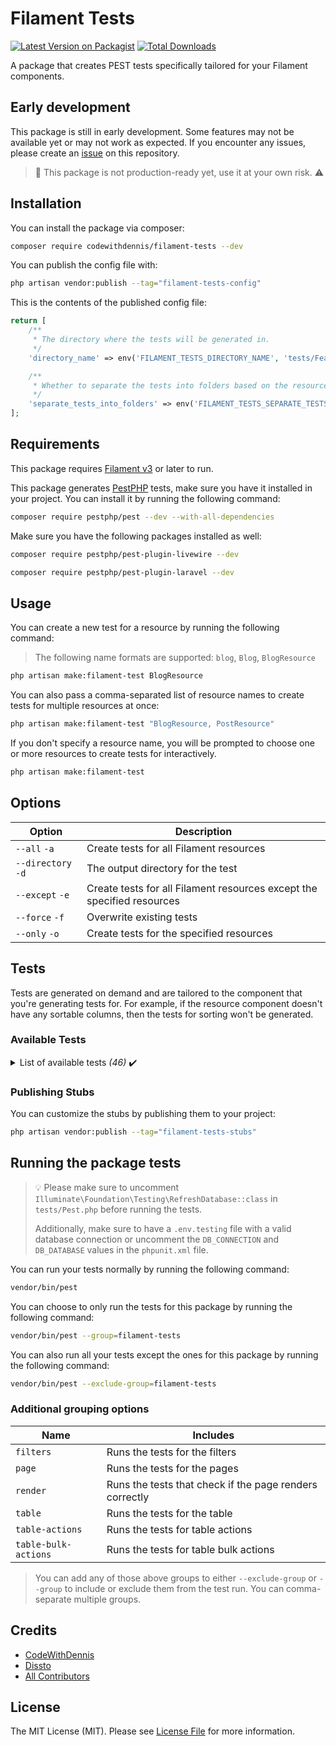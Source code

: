# Filament Tests

[![Latest Version on Packagist](https://img.shields.io/packagist/v/codewithdennis/filament-tests.svg?style=flat-square)](https://packagist.org/packages/codewithdennis/filament-tests)
[![Total Downloads](https://img.shields.io/packagist/dt/codewithdennis/filament-tests.svg?style=flat-square)](https://packagist.org/packages/codewithdennis/filament-tests)

A package that creates PEST tests specifically tailored for your Filament components.

## Early development

This package is still in early development. Some features may not be available yet or may not work as expected. If you encounter any issues, please create an [issue](https://github.com/CodeWithDennis/filament-tests/issues) on this repository.

> 🔴 This package is not production-ready yet, use it at your own risk. ⚠️

## Installation
You can install the package via composer:

```bash
composer require codewithdennis/filament-tests --dev
```

You can publish the config file with:

```bash
php artisan vendor:publish --tag="filament-tests-config"
```

This is the contents of the published config file:

```php
return [
    /**
     * The directory where the tests will be generated in.
     */
    'directory_name' => env('FILAMENT_TESTS_DIRECTORY_NAME', 'tests/Feature'),

    /**
     * Whether to separate the tests into folders based on the resource name.
     */
    'separate_tests_into_folders' => env('FILAMENT_TESTS_SEPARATE_TESTS_INTO_FOLDERS', false),
];
```

## Requirements

This package requires [Filament v3](https://filamentphp.com/docs/3.x/panels/installation) or later to run.

This package generates [PestPHP](https://pestphp.com/docs/installation) tests, make sure you have it installed in your project. You can install it by running the following command:

```bash
composer require pestphp/pest --dev --with-all-dependencies
```

Make sure you have the following packages installed as well:

```bash
composer require pestphp/pest-plugin-livewire --dev
```
```bash
composer require pestphp/pest-plugin-laravel --dev
```

## Usage

You can create a new test for a resource by running the following command:
> The following name formats are supported: `blog`, `Blog`, `BlogResource`

```bash
php artisan make:filament-test BlogResource
```

You can also pass a comma-separated list of resource names to create tests for multiple resources at once:

```bash
php artisan make:filament-test "BlogResource, PostResource"
```

If you don't specify a resource name, you will be prompted to choose one or more resources to create tests for interactively.

```bash
php artisan make:filament-test
````
## Options

| Option             | Description                                                            |
|--------------------|------------------------------------------------------------------------|
| `--all` `-a`       | Create tests for all Filament resources                                |
| `--directory` `-d` | The output directory for the test                                      |
| `--except` `-e`    | Create tests for all Filament resources except the specified resources |
| `--force` `-f`     | Overwrite existing tests                                               |
| `--only` `-o`      | Create tests for the specified resources                               |

## Tests
Tests are generated on demand and are tailored to the component that you're generating tests for. For example, if the resource component doesn't have any sortable columns, then the tests for sorting 
won't be generated.

### Available Tests

<details>

<summary>List of available tests <i>(46)</i> ✔️</summary>

- it can render the registration page
- it can render the password reset page
- it can render the login page
- [it can render the create page](https://filamentphp.com/docs/3.x/panels/testing#routing--render)
- [it has create form](https://filamentphp.com/docs/3.x/forms/testing#form-existence)
- [has a disabled field on create form](https://filamentphp.com/docs/3.x/forms/testing#disabled-fields)
- [it has a field on create form](https://filamentphp.com/docs/3.x/forms/testing#fields)
- [it has a hidden field on create form](https://filamentphp.com/docs/3.x/forms/testing#hidden-fields)
- [it can render the edit page](https://filamentphp.com/docs/3.x/panels/testing#routing--render)
- [it can render the relation manager on the edit page](https://filamentphp.com/docs/3.x/panels/testing#render)
- it has the correct table heading on the relation manager on the edit page
- it has the correct table description on the relation manager on the edit page
- it can render column on the relation manager on the edit page
- it cannot render column on the relation manager on the edit page
- [it has the correct descriptions above on the relation manager on the edit page](https://filamentphp.com/docs/3.x/tables/testing#descriptions)
- [it has the correct descriptions below on the relation manager on the edit page](https://filamentphp.com/docs/3.x/tables/testing#descriptions)
- [it has a field on edit form](https://filamentphp.com/docs/3.x/forms/testing#fields)
- [it has a hidden field on edit form](https://filamentphp.com/docs/3.x/forms/testing#hidden-fields)
- [it has column on the relation manager on the edit page](https://filamentphp.com/docs/3.x/tables/testing#existence) 
- [it has extra attributes on the relation manager on the edit page](https://filamentphp.com/docs/3.x/tables/testing#extra-attributes)
- [it can search column on the relation manger on the edit page](https://filamentphp.com/docs/3.x/tables/testing#searching)
- [it can (individually) search column on the relation manger on the edit page](https://filamentphp.com/docs/3.x/tables/testing#searching)
- [it has select column with correct options on the relation manager on the edit page](https://filamentphp.com/docs/3.x/tables/testing#select-columns)
- [it can sort column on the relation manager on the edit page](https://filamentphp.com/docs/3.x/tables/testing#sorting)
- [it can list records on the index page on the relation manager on the edit page](https://filamentphp.com/docs/3.x/tables/testing#render)
- [it can list records on the index page on the relation manager on the edit page with pagination](https://filamentphp.com/docs/3.x/tables/testing#render)
- [it can render the view page](https://filamentphp.com/docs/3.x/panels/testing#routing--render)
- [it can render the relation manager on the view page](https://filamentphp.com/docs/3.x/panels/testing#render)
- it has the correct table heading on the relation manager on the view page
- it has the correct table description on the relation manager on the view page
- it can render column on the relation manager on the view page
- it cannot render column on the relation manager on the view page
- [it has the correct descriptions above on the relation manager on the view page](https://filamentphp.com/docs/3.x/tables/testing#descriptions)
- [it has the correct descriptions below on the relation manager on the view page](https://filamentphp.com/docs/3.x/tables/testing#descriptions)
- [it has a field on view form](https://filamentphp.com/docs/3.x/forms/testing#fields)
- [it has a hidden field on view form](https://filamentphp.com/docs/3.x/forms/testing#hidden-fields)
- [it has column on the relation manager on the view page](https://filamentphp.com/docs/3.x/tables/testing#existence)
- [it has extra attributes on the relation manager on the view page](https://filamentphp.com/docs/3.x/tables/testing#extra-attributes)
- [it can search column on the relation manger on the view page](https://filamentphp.com/docs/3.x/tables/testing#searching)
- [it can (individually) search column on the relation manger on the view page](https://filamentphp.com/docs/3.x/tables/testing#searching)
- [it has select column with correct options on the relation manager on the view page](https://filamentphp.com/docs/3.x/tables/testing#select-columns)
- [it can sort column on the relation manager on the view page](https://filamentphp.com/docs/3.x/tables/testing#sorting)
- [it can list records on the index page on the relation manager on the view page](https://filamentphp.com/docs/3.x/tables/testing#render)
- [it can list records on the index page on the relation manager on the view page with pagination](https://filamentphp.com/docs/3.x/tables/testing#render)
- [it has edit form](https://filamentphp.com/docs/3.x/forms/testing#form-existence)
- it has header actions on the index page
- it cannot render header actions on the index page
- it can render header actions on the index page
- [it can list records on the index page](https://filamentphp.com/docs/3.x/tables/testing#render)
- [it can list records on the index page with pagination](https://filamentphp.com/docs/3.x/tables/testing#render)
- [it can render the index page](https://filamentphp.com/docs/3.x/tables/testing#render)
- [it cannot display trashed records by default](https://filamentphp.com/docs/3.x/tables/testing#render)
- it has the correct table description
- it has the correct table heading
- [it can delete records](https://filamentphp.com/docs/3.x/tables/testing#calling-actions)
- [it can force delete records](https://filamentphp.com/docs/3.x/tables/testing#calling-actions)
- [it can soft delete records](https://filamentphp.com/docs/3.x/tables/testing#calling-actions)
- [it has table action](https://filamentphp.com/docs/3.x/tables/testing#calling-actions)
- [it can replicate records](https://filamentphp.com/docs/3.x/tables/testing#calling-actions)
- [it can restore records](https://filamentphp.com/docs/3.x/tables/testing#calling-actions)
- [it has the correct URL for table action](https://filamentphp.com/docs/3.x/infolists/testing#url)
- [it has the correct URL and opens in a new tab for table action](https://filamentphp.com/docs/3.x/infolists/testing#url)
- it can bulk delete records
- it can bulk force delete records
- it can bulk delete records
- it has table bulk action
- it can bulk restore records
- it can bulk soft delete records
- [it cannot render column](https://filamentphp.com/docs/3.x/tables/testing#columns)
- [it has the correct descriptions above](https://filamentphp.com/docs/3.x/tables/testing#descriptions)
- [it has the correct descriptions below](https://filamentphp.com/docs/3.x/tables/testing#descriptions)
- [it has column](https://filamentphp.com/docs/3.x/tables/testing#existence)
- [it has extra attributes](https://filamentphp.com/docs/3.x/tables/testing#extra-attributes)
- [it can render column](https://filamentphp.com/docs/3.x/tables/testing#columns)
- [it can search column](https://filamentphp.com/docs/3.x/tables/testing#searching)
- [it can individually search by column](https://filamentphp.com/docs/3.x/tables/testing#searching)
- [it has the correct options](https://filamentphp.com/docs/3.x/tables/testing#select-columns)
- [it can sort column](https://filamentphp.com/docs/3.x/tables/testing#sorting)
- [it can reset table filters](https://filamentphp.com/docs/3.x/tables/testing#resetting-filters)
- [it can render the view page](https://filamentphp.com/docs/3.x/tables/testing#render)

</details>

### Publishing Stubs
You can customize the stubs by publishing them to your project:

```bash
php artisan vendor:publish --tag="filament-tests-stubs"
```

## Running the package tests
> 💡 Please make sure to uncomment `Illuminate\Foundation\Testing\RefreshDatabase::class` in `tests/Pest.php` before running the tests.
> 
> Additionally, make sure to have a `.env.testing` file with a valid database connection or uncomment the `DB_CONNECTION` and `DB_DATABASE` values in the `phpunit.xml` file.

You can run your tests normally by running the following command:

```bash
vendor/bin/pest
```

You can choose to only run the tests for this package by running the following command:

```bash
vendor/bin/pest --group=filament-tests
```

You can also run all your tests except the ones for this package by running the following command:

```bash
vendor/bin/pest --exclude-group=filament-tests
```

### Additional grouping options
| Name                 | Includes                                                |
|----------------------|---------------------------------------------------------|
| `filters`            | Runs the tests for the filters                          |
| `page`               | Runs the tests for the pages                            |
| `render`             | Runs the tests that check if the page renders correctly |
| `table`              | Runs the tests for the table                            |
| `table-actions`      | Runs the tests for table actions                        |
| `table-bulk-actions` | Runs the tests for table bulk actions                   |
> You can add any of those above groups to either `--exclude-group` or `--group` to include or exclude them from the test run. You can comma-separate multiple groups.

## Credits

- [CodeWithDennis](https://github.com/CodeWithDennis)
- [Dissto](https://github.com/dissto)
- [All Contributors](../../contributors)

## License

The MIT License (MIT). Please see [License File](LICENSE.md) for more information.
